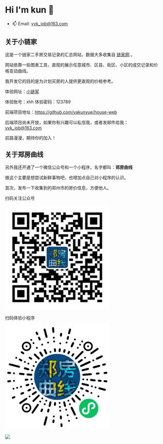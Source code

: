 # Hi I'm kun 👋


- 📫 Email: yyk_job@163.com

## 关于小链家

这是一个链家二手房交易记录的汇总网站，数据大多收集自 [链家网](www.lianjia.com) 。

网站依靠一些图表工具，直观的展示任意城市、区县、街区、小区的成交记录和价格变动曲线。

我开发它的目的是为计划买房的人提供更直观的价格参考。

体验网址：[小链家](http://house.fengxiuge.top)

体验账号：xhh  体验密码：123789

前端项目地址：https://github.com/yakunyue/house-web

后端项目尚未开放，如果你有兴趣可以私信我，或者发邮件给我：yyk_job@163.com

前路漫漫，期待你的加入！


## 关于郑房曲线

另外我还开通了一个微信公众号和一个小程序，名字都叫：**郑房曲线**

做这个主要是想尝试新鲜事物吧，也增加点自己对小程序的认识。

其次，发布一下收集到的郑州市的房价信息，方便他人。

扫码关注公众号

![](/gongzhonghao.jpg)

扫码体验小程序

![](/xiaochengxu.jpg)

[![](https://github-readme-stats.vercel.app/api?username=yueyakun2017)](https://blog.fengxiuge.top)

